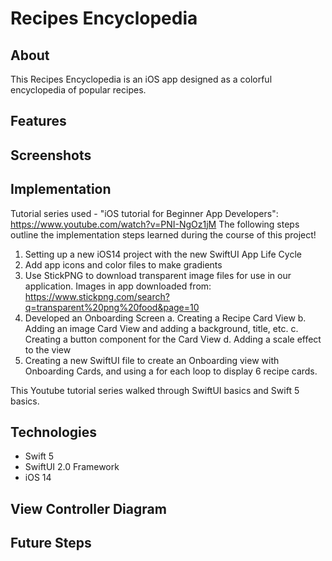#  Recipes Encyclopedia

## About

This Recipes Encyclopedia is an iOS app designed as a colorful encyclopedia of popular recipes. 

## Features

## Screenshots

## Implementation 
Tutorial series used - "iOS tutorial for Beginner App Developers": https://www.youtube.com/watch?v=PNI-NgOz1jM
The following steps outline the implementation steps learned during the course of this project!

1. Setting up a new iOS14 project with the new SwiftUI App Life Cycle
2. Add app icons and color files to make gradients
3. Use StickPNG to download transparent image files for use in our application. Images in app downloaded from: https://www.stickpng.com/search?q=transparent%20png%20food&page=10
4. Developed an Onboarding Screen
    a. Creating a Recipe Card View
    b. Adding an image Card View and adding a background, title, etc.
    c. Creating a button component for the Card View
    d. Adding a scale effect to the view
5. Creating a new SwiftUI file to create an Onboarding view with Onboarding Cards, and using a for each loop to display 6 recipe cards.

This Youtube tutorial series walked through SwiftUI basics and Swift 5 basics. 

## Technologies
- Swift 5
- SwiftUI 2.0 Framework
- iOS 14

## View Controller Diagram

## Future Steps




